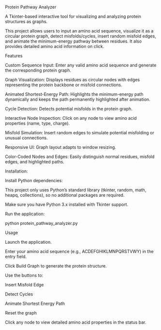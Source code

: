 Protein Pathway Analyzer

A Tkinter-based interactive tool for visualizing and analyzing protein structures as graphs.

This project allows users to input an amino acid sequence, visualize it as a circular protein graph, detect misfolds/cycles, insert random misfold edges, and animate the minimum-energy pathway between residues. It also provides detailed amino acid information on click.

Features

Custom Sequence Input: Enter any valid amino acid sequence and generate the corresponding protein graph.

Graph Visualization: Displays residues as circular nodes with edges representing the protein backbone or misfold connections.

Animated Shortest-Energy Path: Highlights the minimum-energy path dynamically and keeps the path permanently highlighted after animation.

Cycle Detection: Detects potential misfolds in the protein graph.

Interactive Node Inspection: Click on any node to view amino acid properties (name, type, charge).

Misfold Simulation: Insert random edges to simulate potential misfolding or unusual connections.

Responsive UI: Graph layout adapts to window resizing.

Color-Coded Nodes and Edges: Easily distinguish normal residues, misfold edges, and highlighted paths.

Installation:


Install Python dependencies:

This project only uses Python’s standard library (tkinter, random, math, heapq, collections), so no additional packages are required.

Make sure you have Python 3.x installed with Tkinter support.

Run the application:

python protein_pathway_analyzer.py

Usage

Launch the application.

Enter your amino acid sequence (e.g., ACDEFGHIKLMNPQRSTVWY) in the entry field.

Click Build Graph to generate the protein structure.

Use the buttons to:

Insert Misfold Edge

Detect Cycles

Animate Shortest Energy Path

Reset the graph

Click any node to view detailed amino acid properties in the status bar.
